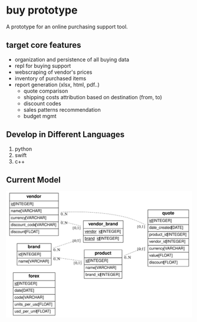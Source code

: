 # buy prototype

A prototype for an online purchasing support tool.

## target core features
- organization and persistence of all buying data
- repl for buying support
- webscraping of vendor's prices
- inventory of purchased items
- report generation (xlsx, html, pdf..)
    - quote comparison
    - shipping costs attribution based on destination (from, to)
    - discount codes
    - sales patterns recommendation
    - budget mgmt

## Develop in Different Languages

1. python 
2. swift
3. c++

## Current Model

![entity-relationship-diagram](doc/er_model.svg)

